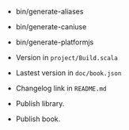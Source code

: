 * bin/generate-aliases

* bin/generate-caniuse

* bin/generate-platformjs

* Version in `project/Build.scala`

* Lastest version in `doc/book.json`

* Changelog link in `README.md`

* Publish library.

* Publish book.
